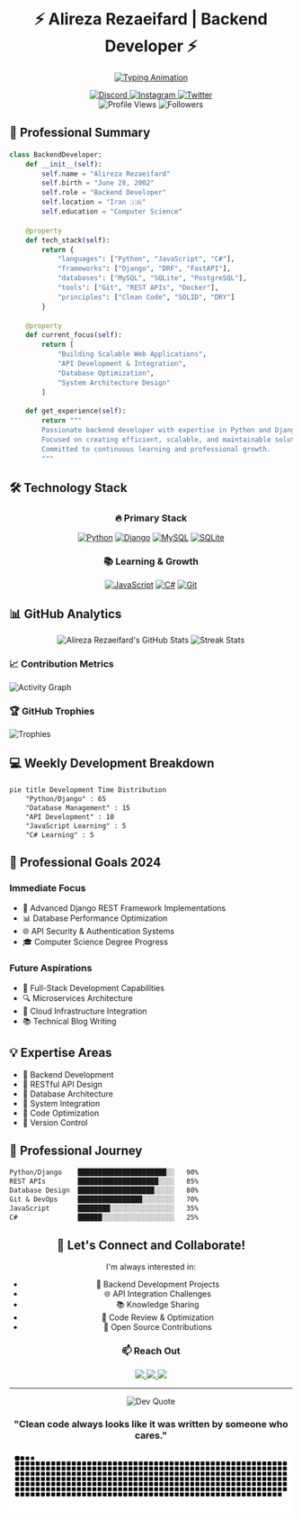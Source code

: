 <div align="center">

# ⚡️ Alireza Rezaeifard | Backend Developer ⚡️

[![Typing Animation](https://readme-typing-svg.herokuapp.com?font=Fira+Code&weight=600&size=28&duration=3000&pause=1000&color=00FF00&center=true&vCenter=true&random=false&width=600&height=60&lines=Python+Developer+%F0%9F%92%BB;Django+Specialist+%F0%9F%94%A5;API+Architecture+Expert+%F0%9F%8C%90;Computer+Science+Student+%F0%9F%8E%93)](https://git.io/typing-svg)

<div align="center">
  <a href="https://discord.gg/_pashmam">
    <img src="https://img.shields.io/badge/-Discord-5865F2?style=for-the-badge&logo=discord&logoColor=white" alt="Discord"/>
  </a>
  <a href="https://instagram.com/symphony______no9">
    <img src="https://img.shields.io/badge/-Instagram-E4405F?style=for-the-badge&logo=instagram&logoColor=white" alt="Instagram"/>
  </a>
  <a href="https://twitter.com/unknown______81">
    <img src="https://img.shields.io/badge/-Twitter-1DA1F2?style=for-the-badge&logo=twitter&logoColor=white" alt="Twitter"/>
  </a>
</div>

<div align="center">
  <img src="https://komarev.com/ghpvc/?username=alireza-rezaeifard&style=for-the-badge&color=brightgreen" alt="Profile Views"/>
  <img src="https://img.shields.io/github/followers/alireza-rezaeifard?style=for-the-badge&logo=github&color=blue" alt="Followers"/>
</div>

</div>

## 💫 Professional Summary

```python
class BackendDeveloper:
    def __init__(self):
        self.name = "Alireza Rezaeifard"
        self.birth = "June 28, 2002"
        self.role = "Backend Developer"
        self.location = "Iran 🇮🇷"
        self.education = "Computer Science"
        
    @property
    def tech_stack(self):
        return {
            "languages": ["Python", "JavaScript", "C#"],
            "frameworks": ["Django", "DRF", "FastAPI"],
            "databases": ["MySQL", "SQLite", "PostgreSQL"],
            "tools": ["Git", "REST APIs", "Docker"],
            "principles": ["Clean Code", "SOLID", "DRY"]
        }
    
    @property
    def current_focus(self):
        return [
            "Building Scalable Web Applications",
            "API Development & Integration",
            "Database Optimization",
            "System Architecture Design"
        ]

    def get_experience(self):
        return """
        Passionate backend developer with expertise in Python and Django.
        Focused on creating efficient, scalable, and maintainable solutions.
        Committed to continuous learning and professional growth.
        """
```

## 🛠️ Technology Stack

<div align="center">

### 🔥 Primary Stack
[![Python](https://skillicons.dev/icons?i=python)](https://python.org)
[![Django](https://skillicons.dev/icons?i=django)](https://www.djangoproject.com/)
[![MySQL](https://skillicons.dev/icons?i=mysql)](https://www.mysql.com/)
[![SQLite](https://skillicons.dev/icons?i=sqlite)](https://www.sqlite.org/)

### 📚 Learning & Growth
[![JavaScript](https://skillicons.dev/icons?i=js)](https://javascript.com)
[![C#](https://skillicons.dev/icons?i=cs)](https://docs.microsoft.com/en-us/dotnet/csharp/)
[![Git](https://skillicons.dev/icons?i=git)](https://git-scm.com/)
</div>

## 📊 GitHub Analytics

<div align="center">
  <img width="49%" height="195px" src="https://github-readme-stats.vercel.app/api?username=alireza-rezaeifard&show_icons=true&count_private=true&hide_border=true&title_color=00fff7&icon_color=00fff7&text_color=c9d1d9&bg_color=0d1117" alt="Alireza Rezaeifard's GitHub Stats" /> 
  <img width="49%" height="195px" src="https://github-readme-streak-stats.herokuapp.com/?user=alireza-rezaeifard&hide_border=true&theme=tokyonight&background=0d1117&stroke=00fff7&ring=00fff7&fire=00fff7&currStreakNum=c9d1d9&sideNums=c9d1d9&currStreakLabel=00fff7&sideLabels=00fff7&dates=c9d1d9" alt="Streak Stats" />
</div>

### 📈 Contribution Metrics
![Activity Graph](https://github-readme-activity-graph.vercel.app/graph?username=alireza-rezaeifard&theme=tokyo-night&hide_border=true&bg_color=0d1117&line=00fff7&color=c9d1d9)

### 🏆 GitHub Trophies
![Trophies](https://github-profile-trophy.vercel.app/?username=alireza-rezaeifard&theme=tokyonight&no-frame=true&row=1&margin-w=20&bg=0d1117)

## 💻 Weekly Development Breakdown

```mermaid
pie title Development Time Distribution
    "Python/Django" : 65
    "Database Management" : 15
    "API Development" : 10
    "JavaScript Learning" : 5
    "C# Learning" : 5
```

## 🎯 Professional Goals 2024

### Immediate Focus
- 🔧 Advanced Django REST Framework Implementations
- 📊 Database Performance Optimization
- 🌐 API Security & Authentication Systems
- 🎓 Computer Science Degree Progress

### Future Aspirations
- 🚀 Full-Stack Development Capabilities
- 🔍 Microservices Architecture
- 🌱 Cloud Infrastructure Integration
- 📚 Technical Blog Writing

## 💡 Expertise Areas

- 🔹 Backend Development
- 🔹 RESTful API Design
- 🔹 Database Architecture
- 🔹 System Integration
- 🔹 Code Optimization
- 🔹 Version Control

## 🌟 Professional Journey

```text
Python/Django    ██████████████████████░░   90%
REST APIs        ████████████████████░░░░   85%
Database Design  ███████████████████░░░░░   80%
Git & DevOps     ████████████████░░░░░░░░   70%
JavaScript       ████████░░░░░░░░░░░░░░░░   35%
C#               ██████░░░░░░░░░░░░░░░░░░   25%
```

<div align="center">

## 🤝 Let's Connect and Collaborate!

<p>I'm always interested in:</p>

- 🤖 Backend Development Projects
- 🌐 API Integration Challenges
- 📚 Knowledge Sharing
- 🎯 Code Review & Optimization
- 🔄 Open Source Contributions

### 📫 Reach Out

<a href="https://discord.gg/_pashmam">
  <img src="https://img.shields.io/badge/Discord-Let's_Chat-5865F2?style=for-the-badge&logo=discord&logoColor=white"/>
</a>
<a href="https://instagram.com/symphony______no9">
  <img src="https://img.shields.io/badge/Instagram-Follow_Me-E4405F?style=for-the-badge&logo=instagram&logoColor=white"/>
</a>
<a href="https://twitter.com/unknown______81">
  <img src="https://img.shields.io/badge/Twitter-Latest_Updates-1DA1F2?style=for-the-badge&logo=twitter&logoColor=white"/>
</a>

---

<div align="center">
  <img src="https://quotes-github-readme.vercel.app/api?type=horizontal&theme=tokyonight" alt="Dev Quote"/>
  
  ### "Clean code always looks like it was written by someone who cares." 
</div>

<img src="https://raw.githubusercontent.com/platane/snk/output/github-contribution-grid-snake-dark.svg" alt="Snake animation" />

</div>

<!--
Last Updated: November 2024
Always learning, always growing! 🌱
-->
